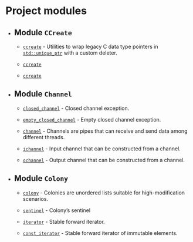 ---
---

# Project modules

  - ## Module `CCreate`
    
      - [`ccreate`](doc_ccreate.html#standardese-cool__ccreate-T-R--T--R----T---T--) - Utilities to wrap legacy C data type pointers in [`std::unique_ptr`](http://en.cppreference.com/mwiki/index.php?title=Special%3ASearch&search=std::unique_ptr) with a custom deleter.
    
      - [`ccreate`](doc_ccreate.html#standardese-cool__ccreate-T-R--T--R----T---T--)
    
      - [`ccreate`](doc_ccreate.html#standardese-cool__ccreate-T-R--T--R----T---T--)

  - ## Module `Channel`
    
      - [`closed_channel`](doc_channel.html#standardese-cool__closed_channel) - Closed channel exception.
    
      - [`empty_closed_channel`](doc_channel.html#standardese-cool__empty_closed_channel) - Empty closed channel exception.
    
      - [`channel`](doc_channel.html#standardese-cool__channel-T-) - Channels are pipes that can receive and send data among different threads.
    
      - [`ichannel`](doc_channel.html#standardese-cool__ichannel-T-) - Input channel that can be constructed from a channel.
    
      - [`ochannel`](doc_channel.html#standardese-cool__ochannel-T-) - Output channel that can be constructed from a channel.

  - ## Module `Colony`
    
      - [`colony`](doc_colony.html#standardese-cool__colony-T-) - Colonies are unordered lists suitable for high-modification scenarios.
    
      - [`sentinel`](doc_colony.html#standardese-cool__colony-T-__sentinel) - Colony’s sentinel
    
      - [`iterator`](doc_colony.html#standardese-cool__colony-T-__iterator) - Stable forward iterator.
    
      - [`const_iterator`](doc_colony.html#standardese-cool__colony-T-__const_iterator) - Stable forward iterator of immutable elements.
